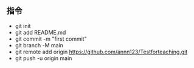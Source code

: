 ## 指令 
* git init
* git add README.md
* git commit -m "first commit"
* git branch -M main
* git remote add origin https://github.com/annn123/Testforteaching.git
* git push -u origin main